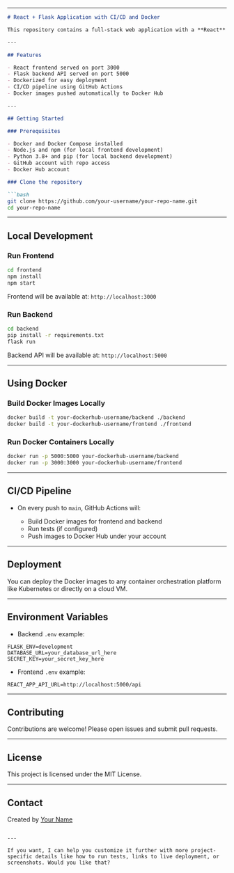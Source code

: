 
---

````markdown
# React + Flask Application with CI/CD and Docker

This repository contains a full-stack web application with a **React** frontend and a **Flask** backend. The app is containerized with Docker, and a **CI/CD pipeline** is configured to build and push Docker images to Docker Hub automatically.

---

## Features

- React frontend served on port 3000
- Flask backend API served on port 5000
- Dockerized for easy deployment
- CI/CD pipeline using GitHub Actions
- Docker images pushed automatically to Docker Hub

---

## Getting Started

### Prerequisites

- Docker and Docker Compose installed
- Node.js and npm (for local frontend development)
- Python 3.8+ and pip (for local backend development)
- GitHub account with repo access
- Docker Hub account

### Clone the repository

```bash
git clone https://github.com/your-username/your-repo-name.git
cd your-repo-name
````

---

## Local Development

### Run Frontend

```bash
cd frontend
npm install
npm start
```

Frontend will be available at: `http://localhost:3000`

### Run Backend

```bash
cd backend
pip install -r requirements.txt
flask run
```

Backend API will be available at: `http://localhost:5000`

---

## Using Docker

### Build Docker Images Locally

```bash
docker build -t your-dockerhub-username/backend ./backend
docker build -t your-dockerhub-username/frontend ./frontend
```

### Run Docker Containers Locally

```bash
docker run -p 5000:5000 your-dockerhub-username/backend
docker run -p 3000:3000 your-dockerhub-username/frontend
```

---

## CI/CD Pipeline

* On every push to `main`, GitHub Actions will:

  * Build Docker images for frontend and backend
  * Run tests (if configured)
  * Push images to Docker Hub under your account

---

## Deployment

You can deploy the Docker images to any container orchestration platform like Kubernetes or directly on a cloud VM.

---

## Environment Variables

* Backend `.env` example:

```
FLASK_ENV=development
DATABASE_URL=your_database_url_here
SECRET_KEY=your_secret_key_here
```

* Frontend `.env` example:

```
REACT_APP_API_URL=http://localhost:5000/api
```

---

## Contributing

Contributions are welcome! Please open issues and submit pull requests.

---

## License

This project is licensed under the MIT License.

---

## Contact

Created by [Your Name](https://github.com/your-username)

```

---

If you want, I can help you customize it further with more project-specific details like how to run tests, links to live deployment, or screenshots. Would you like that?
```
